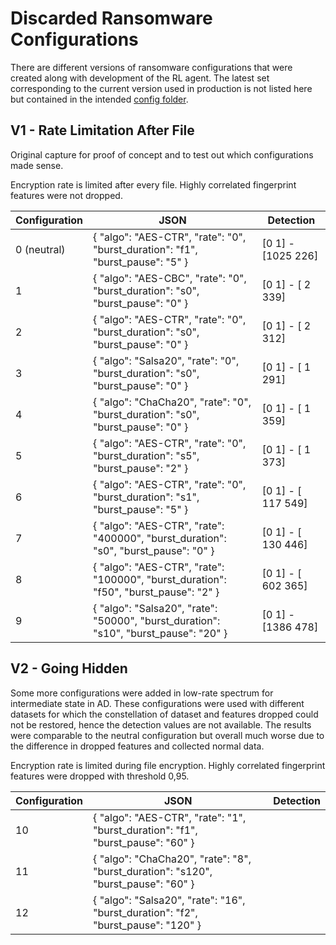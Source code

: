 # Discarded Ransomware Configurations

There are different versions of ransomware configurations that were created along with development of the RL agent.
The latest set corresponding to the current version used in production is not listed here but contained in the intended [config folder](../rw-configs).

## V1 - Rate Limitation After File

Original capture for proof of concept and to test out which configurations made sense.

Encryption rate is limited after every file.
Highly correlated fingerprint features were not dropped.

| Configuration | JSON                                                                                 | Detection           |
|---------------|--------------------------------------------------------------------------------------|---------------------|
| 0 (neutral)   | { "algo": "AES-CTR", "rate": "0", "burst_duration": "f1", "burst_pause": "5" }       | [0 1] - [1025  226] |
| 1             | { "algo": "AES-CBC", "rate": "0", "burst_duration": "s0", "burst_pause": "0" }       | [0 1] - [   2  339] |
| 2             | { "algo": "AES-CTR", "rate": "0", "burst_duration": "s0", "burst_pause": "0" }       | [0 1] - [   2  312] |
| 3             | { "algo": "Salsa20", "rate": "0", "burst_duration": "s0", "burst_pause": "0" }       | [0 1] - [   1  291] |
| 4             | { "algo": "ChaCha20", "rate": "0", "burst_duration": "s0", "burst_pause": "0" }      | [0 1] - [   1  359] |
| 5             | { "algo": "AES-CTR", "rate": "0", "burst_duration": "s5", "burst_pause": "2" }       | [0 1] - [   1  373] |
| 6             | { "algo": "AES-CTR", "rate": "0", "burst_duration": "s1", "burst_pause": "5" }       | [0 1] - [ 117  549] |
| 7             | { "algo": "AES-CTR", "rate": "400000", "burst_duration": "s0", "burst_pause": "0" }  | [0 1] - [ 130  446] |
| 8             | { "algo": "AES-CTR", "rate": "100000", "burst_duration": "f50", "burst_pause": "2" } | [0 1] - [ 602  365] |
| 9             | { "algo": "Salsa20", "rate": "50000", "burst_duration": "s10", "burst_pause": "20" } | [0 1] - [1386  478] |


## V2 - Going Hidden

Some more configurations were added in low-rate spectrum for intermediate state in AD.
These configurations were used with different datasets for which the constellation of dataset and features dropped could not be restored, hence the detection values are not available.
The results were comparable to the neutral configuration but overall much worse due to the difference in dropped features and collected normal data.

Encryption rate is limited during file encryption.
Highly correlated fingerprint features were dropped with threshold 0,95.


| Configuration | JSON                                                                               | Detection |
|---------------|------------------------------------------------------------------------------------|-----------|
| 10            | { "algo": "AES-CTR", "rate": "1", "burst_duration": "f1", "burst_pause": "60" }    |           |
| 11            | { "algo": "ChaCha20", "rate": "8", "burst_duration": "s120", "burst_pause": "60" } |           |
| 12            | { "algo": "Salsa20", "rate": "16", "burst_duration": "f2", "burst_pause": "120" }  |           |
